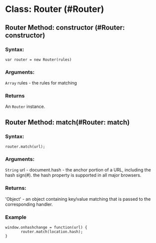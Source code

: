 Class: Router (#Router)
=======================

Router Method: constructor (#Router: constructor)
-------------------------------------------------

### Syntax: 

    var router = new Router(rules)

### Arguments:

`Array` rules - the rules for matching 
  
### Returns

An `Router` instance.

Router Method: match(#Router: match)
------------------------------------

### Syntax:

    router.match(url);

### Arguments:

`String` url - document.hash - the anchor portion of a URL, including the hash sign(#).
               the hash property is supported in all major browsers.

### Returns:

'Object' - an object containing key/value matching that is passed to the corresponding handler.

### Example

    window.onhashchange = function(url) {
           router.match(location.hash);  
    }



